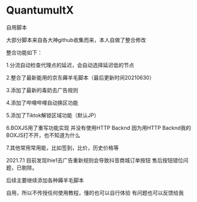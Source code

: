 # QuantumultX
自用脚本

大部分脚本来自各大神github收集而来，本人自做了整合修改

整合功能如下：

1.分流自动检查代理点的延迟，会自动选择延迟低的节点

2.整合了最新能用的京东薅羊毛脚本（最后更新时间20210630）

3.添加了最新的毒奶去广告规则

4.添加了哔哩哔哩自动换区功能

5.添加了Tiktok解锁区域功能（默认JP）

6.BOXJS用了重写功能实现  并没有使用HTTP Backnd 因为用HTTP Backnd我的BOXJS打不开，也不知道为什么

7.其他常用常用能，比如签到，比价，历史价格等

2021.7.1  目前发现lhie1去广告重新规则会导致抖音商城订单按钮  售后按钮错位问题，已剔除。

后续主要继续添加各种薅羊毛脚本


自用，所以不传授任何使用教程，懂的也可以自行体验 有问题也可以反馈给我

